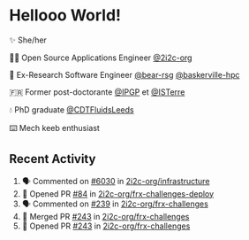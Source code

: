 # Hellooo World!

✨ She/her

👩‍💻 Open Source Applications Engineer [@2i2c-org](https://2i2c.org/)

🐻 Ex-Research Software Engineer [@bear-rsg](https://github.com/bear-rsg) [@baskerville-hpc](https://github.com/baskerville-hpc) 

🇫🇷 Former post-doctorante [@IPGP](https://github.com/IPGP) et [@ISTerre](https://www.isterre.fr/) 

💧 PhD graduate [@CDTFluidsLeeds](https://fluid-dynamics.leeds.ac.uk/) 

⌨️ Mech keeb enthusiast 

## Recent Activity 

<!--START_SECTION:activity-->
1. 🗣 Commented on [#6030](https://github.com/2i2c-org/infrastructure/issues/6030#issuecomment-2979681943) in [2i2c-org/infrastructure](https://github.com/2i2c-org/infrastructure)
2. 💪 Opened PR [#84](https://github.com/2i2c-org/frx-challenges-deploy/pull/84) in [2i2c-org/frx-challenges-deploy](https://github.com/2i2c-org/frx-challenges-deploy)
3. 🗣 Commented on [#239](https://github.com/2i2c-org/frx-challenges/pull/239#issuecomment-2977271206) in [2i2c-org/frx-challenges](https://github.com/2i2c-org/frx-challenges)
4. 🎉 Merged PR [#243](https://github.com/2i2c-org/frx-challenges/pull/243) in [2i2c-org/frx-challenges](https://github.com/2i2c-org/frx-challenges)
5. 💪 Opened PR [#243](https://github.com/2i2c-org/frx-challenges/pull/243) in [2i2c-org/frx-challenges](https://github.com/2i2c-org/frx-challenges)
<!--END_SECTION:activity-->
